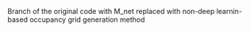 Branch of the original code with M_net replaced with non-deep learnin-based occupancy grid generation method
